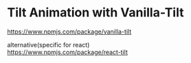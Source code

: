 # Tilt Animation with Vanilla-Tilt

https://www.npmjs.com/package/vanilla-tilt

alternative(specific for react)  
https://www.npmjs.com/package/react-tilt
